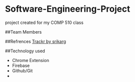 # Software-Engineering-Project
project created for my COMP 510 class

##Team Members
<a href=""></a>
<a href=""></a>

##Refrences
<a href="https://github.com/srikarg/Trackr.git">Trackr by srikarg</a>

##Technology used
<ul>
	<li>Chrome Extension</li>
	<li>Firebase</li>
	<li>Github/Git</li>
	<li></li>
</ul>

